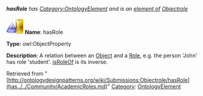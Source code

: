 ___hasRole__ has [Category:OntologyElement](../../Category/OntologyElement.md "Category:OntologyElement") and is an [element of](../../Property/ElementOf.md "Property:ElementOf") [Objectrole](../../Submissions/Objectrole.md "Submissions:Objectrole")_


  




[![ObjectProperty](../../images/thumb/c/c3/ObjectProperty.gif/45px-ObjectProperty.gif)](../../Image/ObjectProperty.gif.md "ObjectProperty")
__Name__: hasRole 


__Type:__ owl:ObjectProperty 


__Description__: A relation between an  [Object](../../Image/ObjectProperty.gif.md "Submissions:Objectrole/Object") and a  [Role](../../Community/AcademicRoles.md "Submissions:Objectrole/Role"), e.g. the person 'John' has role 'student'.  [isRoleOf](../../Submissions/Objectrole/isRoleOf.md "Submissions:Objectrole/isRoleOf") is its inverse. 





Retrieved from "[http://ontologydesignpatterns.org/wiki/Submissions:Objectrole/hasRole](has../../Community/AcademicRoles.md)"
 [Category](http://ontologydesignpatterns.org/wiki/Special:Categories "Special:Categories"): [OntologyElement](../../Category/OntologyElement.md "Category:OntologyElement")